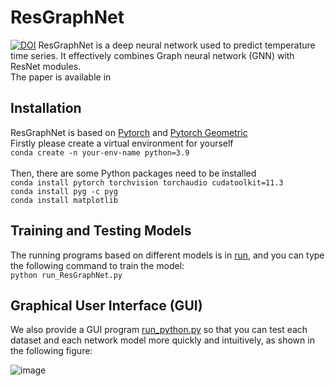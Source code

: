 # ResGraphNet
[![DOI](https://zenodo.org/badge/DOI/10.5281/zenodo.7213337.svg)](https://doi.org/10.5281/zenodo.7213337)
ResGraphNet is a deep neural network used to predict temperature time series. It effectively combines Graph neural network (GNN) with ResNet modules.<br>
The paper is available in <br>

## Installation
ResGraphNet is based on [Pytorch](https://pytorch.org/docs/stable/index.html) and [Pytorch Geometric](https://pytorch-geometric.readthedocs.io/en/latest/index.html)<br>
Firstly please create a virtual environment for yourself<br>
`conda create -n your-env-name python=3.9`<br><br>
Then, there are some Python packages need to be installed<br>
`conda install pytorch torchvision torchaudio cudatoolkit=11.3`<br>
`conda install pyg -c pyg`<br>
`conda install matplotlib`<br>
<!---
`conda install statsmodels`<br>
-->

## Training and Testing Models
The running programs based on different models is in [run](https://github.com/czw1296924847/ResGraphNet/run),  and you can type the following command to train the model:<br>
`python run_ResGraphNet.py`<br>

## Graphical User Interface (GUI)
We also provide a GUI program [run_python.py](https://github.com/czw1296924847/ResGraphNet/blob/main/gui/run_python.py) so that you can test each dataset and each network model more quickly and intuitively, as shown in the following figure:<br>

![image](https://github.com/czw1296924847/ResGraphNet/blob/main/gui_example.png)
